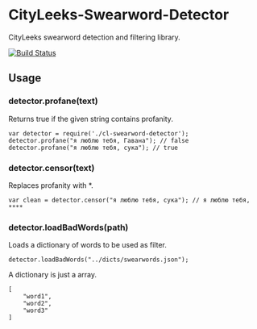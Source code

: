 # CityLeeks-Swearword-Detector

CityLeeks swearword detection and filtering library.

[![Build Status](https://travis-ci.org/iRobik/CityLeeks-Swearword-Detector.svg?branch=master)](https://travis-ci.org/iRobik/CityLeeks-Swearword-Detector)

## Usage

### detector.profane(text)

Returns true if the given string contains profanity.

    var detector = require('./cl-swearword-detector');
    detector.profane("я люблю тебя, Гавана"); // false
    detector.profane("я люблю тебя, сука"); // true

### detector.censor(text)

Replaces profanity with *.

    var clean = detector.censor("я люблю тебя, сука"); // я люблю тебя, ****

### detector.loadBadWords(path)

Loads a dictionary of words to be used as filter.

    detector.loadBadWords("../dicts/swearwords.json");

A dictionary is just a array.

	[
		"word1",
		"word2",
		"word3"
	]

